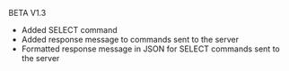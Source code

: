 BETA V1.3

- Added SELECT command
- Added response message to commands sent to the server
- Formatted response message in JSON for SELECT commands sent to the server
